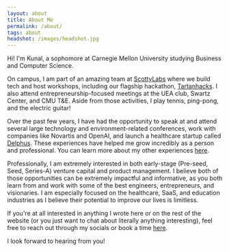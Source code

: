 ```yaml
---
layout: about
title: About Me
permalink: /about/
tags: about
headshot: /images/headshot.jpg
---
```


Hi! I'm Kunal, a sophomore at Carnegie Mellon University studying Business and Computer Science. 

On campus, I am part of an amazing team at [ScottyLabs](https://scottylabs.org/) where we build tech and host workshops, including our flagship hackathon, [Tartanhacks](https://tartanhacks.com/). I also attend entrepreneurship-focused meetings at the UEA club, Swartz Center, and CMU T&E. Aside from those activities, I play tennis, ping-pong, and the electric guitar!

Over the past few years, I have had the opportunity to speak at and attend several large technology and environment-related conferences, work with companies like Novartis and OpenAI, and launch a healthcare startup called [Delphus](https://delph.us/). These experiences have helped me grow incredibly as a person and professional. You can learn more about my other experiences [here](https://docs.google.com/document/d/1GRKPnGpBFqpyut2fSxrfs5z_PmPp-HOVtjpxBmvih6o/edit?usp=sharing). 

Professionally, I am extremely interested in both early-stage (Pre-seed, Seed, Series-A) venture capital and product management. I believe both of those opportunities can be extremely impactful and informative, as you both learn from and work with some of the best engineers, entrepreneurs, and visionaries. I am especially focused on the healthcare, SaaS, and education industries as I believe their potential to improve our lives is limitless. 

If you're at all interested in anything I wrote here or on the rest of the website (or you just want to chat about literally anything interesting), feel free to reach out through my socials or book a time [here](https://calendly.com/kunal-sharda). 

I look forward to hearing from you!